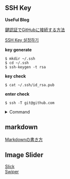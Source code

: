 SSH Key
-----
**UseFul Blog**

[鍵認証でGitHubに接続する方法][a]

[a]:https://qiita.com/nishina555/items/127f691a9e11e0fc5999
[SSH Key 설정하기][b]

[b]:https://developtip.tistory.com/34

**key generate**
~~~~
$ mkdir ~/.ssh
$ cd ~/.ssh
$ ssh-keygen -t rsa
~~~~
**key check**
~~~~
$ cat ~/.ssh/id_rsa.pub
~~~~
**enter check**
~~~~
$ ssh -T git@github.com
~~~~
<details>
<summary>Command </summary>
<div markdown="1">    

haein.kim@0236-PC MINGW64 /c/projects
$ mkdir ~/.ssh
haein.kim@0236-PC MINGW64 /c/projects
$ cd ~/.ssh
haein.kim@0236-PC MINGW64 ~/.ssh
$ ssh-keygen -t rsa
Generating public/private rsa key pair.
Enter file in which to save the key (/c/Users/haein.kim/.ssh/id_rsa):
Enter passphrase (empty for no passphrase):
Enter same passphrase again:
Your identification has been saved in /c/Users/haein.kim/.ssh/id_rsa
Your public key has been saved in /c/Users/haein.kim/.ssh/id_rsa.pub
The key fingerprint is:
SHA256:tKQK90WR5IWaOOAP1McoMT9wXLS5caCJUtpO0ZWIgDc haein.kim@0236-PC
The key's randomart image is:
+---[RSA 3072]----+
|o.**.B=ooo.      |
|.+EB*o+=oo       |
|o+++=o+o*        |
| +o o.oO .       |
|  oo..o S        |
|   o.o .         |
|    . .          |
|                 |
|                 |
+----[SHA256]-----+
haein.kim@0236-PC MINGW64 ~/.ssh
$ chmod 600 id_rsa
haein.kim@0236-PC MINGW64 ~/.ssh
$ vi ~/.ssh/config
[1]+  Stopped                 vi ~/.ssh/config
haein.kim@0236-PC MINGW64 ~/.ssh
$ cat ~/.ssh/id_rsa.pub
ssh-rsa     

</div>
</details>

markdown
-----
[Markdownの書き方][m]

[m]:https://help.docbase.io/posts/13697

Image Slider
-----
[Slick](https://kenwheeler.github.io/slick/)              
[Swiper](https://swiperjs.com/demos/)
